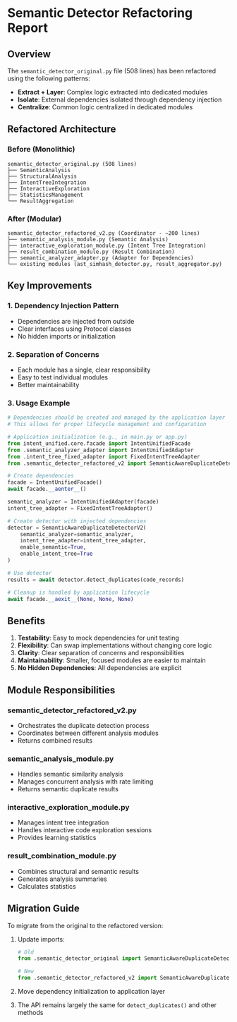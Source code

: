 # Semantic Detector Refactoring Report

## Overview

The `semantic_detector_original.py` file (508 lines) has been refactored using the following patterns:
- **Extract + Layer**: Complex logic extracted into dedicated modules
- **Isolate**: External dependencies isolated through dependency injection
- **Centralize**: Common logic centralized in dedicated modules

## Refactored Architecture

### Before (Monolithic)
```
semantic_detector_original.py (508 lines)
├── SemanticAnalysis
├── StructuralAnalysis  
├── IntentTreeIntegration
├── InteractiveExploration
├── StatisticsManagement
└── ResultAggregation
```

### After (Modular)
```
semantic_detector_refactored_v2.py (Coordinator - ~200 lines)
├── semantic_analysis_module.py (Semantic Analysis)
├── interactive_exploration_module.py (Intent Tree Integration)
├── result_combination_module.py (Result Combination)
├── semantic_analyzer_adapter.py (Adapter for Dependencies)
└── existing modules (ast_simhash_detector.py, result_aggregator.py)
```

## Key Improvements

### 1. Dependency Injection Pattern
- Dependencies are injected from outside
- Clear interfaces using Protocol classes
- No hidden imports or initialization

### 2. Separation of Concerns
- Each module has a single, clear responsibility
- Easy to test individual modules
- Better maintainability

### 3. Usage Example

```python
# Dependencies should be created and managed by the application layer
# This allows for proper lifecycle management and configuration

# Application initialization (e.g., in main.py or app.py)
from intent_unified.core.facade import IntentUnifiedFacade
from .semantic_analyzer_adapter import IntentUnifiedAdapter
from .intent_tree_fixed_adapter import FixedIntentTreeAdapter
from .semantic_detector_refactored_v2 import SemanticAwareDuplicateDetectorV2

# Create dependencies
facade = IntentUnifiedFacade()
await facade.__aenter__()

semantic_analyzer = IntentUnifiedAdapter(facade)
intent_tree_adapter = FixedIntentTreeAdapter()

# Create detector with injected dependencies
detector = SemanticAwareDuplicateDetectorV2(
    semantic_analyzer=semantic_analyzer,
    intent_tree_adapter=intent_tree_adapter,
    enable_semantic=True,
    enable_intent_tree=True
)

# Use detector
results = await detector.detect_duplicates(code_records)

# Cleanup is handled by application lifecycle
await facade.__aexit__(None, None, None)
```

## Benefits

1. **Testability**: Easy to mock dependencies for unit testing
2. **Flexibility**: Can swap implementations without changing core logic
3. **Clarity**: Clear separation of concerns and responsibilities
4. **Maintainability**: Smaller, focused modules are easier to maintain
5. **No Hidden Dependencies**: All dependencies are explicit

## Module Responsibilities

### semantic_detector_refactored_v2.py
- Orchestrates the duplicate detection process
- Coordinates between different analysis modules
- Returns combined results

### semantic_analysis_module.py
- Handles semantic similarity analysis
- Manages concurrent analysis with rate limiting
- Returns semantic duplicate results

### interactive_exploration_module.py
- Manages intent tree integration
- Handles interactive code exploration sessions
- Provides learning statistics

### result_combination_module.py
- Combines structural and semantic results
- Generates analysis summaries
- Calculates statistics

## Migration Guide

To migrate from the original to the refactored version:

1. Update imports:
   ```python
   # Old
   from .semantic_detector_original import SemanticAwareDuplicateDetector
   
   # New
   from .semantic_detector_refactored_v2 import SemanticAwareDuplicateDetectorV2
   ```

2. Move dependency initialization to application layer

3. The API remains largely the same for `detect_duplicates()` and other methods